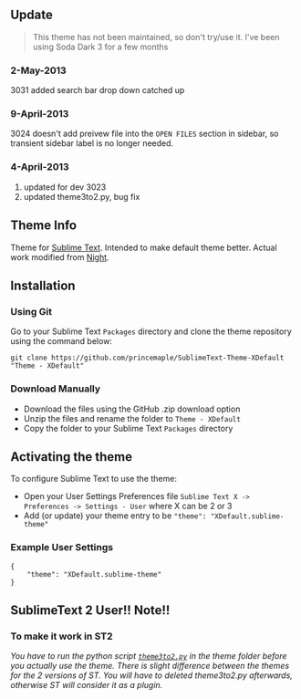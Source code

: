 ## Update

> This theme has not been maintained, so don't try/use it.
> I've been using Soda Dark 3 for a few months

### 2-May-2013
3031 added search bar drop down
catched up

### 9-April-2013
3024 doesn't add preivew file into the `OPEN FILES`	section in sidebar, so transient sidebar label is no longer needed.

### 4-April-2013
1. updated for dev 3023
2. updated theme3to2.py, bug fix

## Theme Info

Theme for [Sublime Text](http://www.sublimetext.com/). Intended to make default theme better. Actual work modified from [Night](https://github.com/mishu91/sublime-text-theme-Night).

## Installation

### Using Git

Go to your Sublime Text `Packages` directory and clone the theme repository using the command below:

    git clone https://github.com/princemaple/SublimeText-Theme-XDefault "Theme - XDefault"

### Download Manually

* Download the files using the GitHub .zip download option
* Unzip the files and rename the folder to `Theme - XDefault`
* Copy the folder to your Sublime Text `Packages` directory

## Activating the theme

To configure Sublime Text to use the theme:

* Open your User Settings Preferences file `Sublime Text X -> Preferences -> Settings - User` where X can be 2 or 3
* Add (or update) your theme entry to be `"theme": "XDefault.sublime-theme"`

### Example User Settings

    {
        "theme": "XDefault.sublime-theme"
    }

## SublimeText 2 User!! Note!!

### To make it work in ST2
*You have to run the python script [`theme3to2.py`](https://raw.github.com/princemaple/workspace/master/theme3to2.py) in the theme folder before you actually use the theme. There is slight difference between the themes for the 2 versions of ST. You will have to deleted theme3to2.py afterwards, otherwise ST will consider it as a plugin.*
